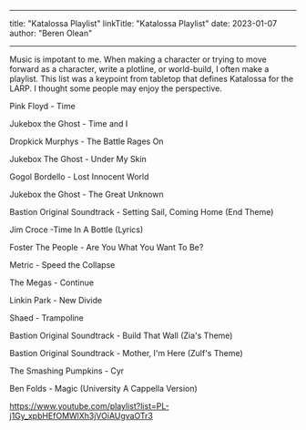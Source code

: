 
---
title: "Katalossa Playlist"
linkTitle: "Katalossa Playlist"
date: 2023-01-07
author: "Beren Olean"

---

Music is impotant to me. When making a character or trying to move forward as a character, write a plotline, or world-build, I often make a playlist. This list was a keypoint from tabletop that defines Katalossa for the LARP.  I thought some people may enjoy the perspective.

Pink Floyd - Time

Jukebox the Ghost - Time and I

Dropkick Murphys - The Battle Rages On

Jukebox The Ghost - Under My Skin

Gogol Bordello - Lost Innocent World

Jukebox the Ghost - The Great Unknown

Bastion Original Soundtrack - Setting Sail, Coming Home (End Theme)

Jim Croce -Time In A Bottle (Lyrics)

Foster The People - Are You What You Want To Be?

Metric - Speed the Collapse 

The Megas - Continue

Linkin Park - New Divide

Shaed - Trampoline

Bastion Original Soundtrack - Build That Wall (Zia's Theme)

Bastion Original Soundtrack - Mother, I'm Here (Zulf's Theme)

The Smashing Pumpkins - Cyr

Ben Folds - Magic (University A Cappella Version) 

https://www.youtube.com/playlist?list=PL-j1Gy_xpbHEfOMWlXh3jVOiAUgvaOTr3

